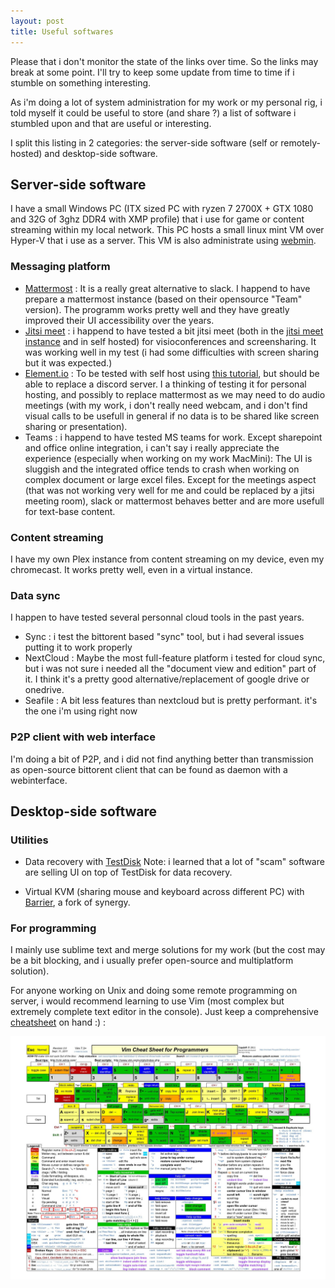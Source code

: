 ```yaml
---
layout: post
title: Useful softwares
---
```



<div class="message">
  Please that i don't monitor the state of the links over time. So the links may break at some point. I'll try to keep some update from time to time if i stumble on something interesting.
</div>

As i'm doing a lot of system administration for my work or my personal rig, i told myself it could be useful to store (and share ?) a list of software i stumbled upon and that are useful or interesting.

I split this listing in 2 categories: the server-side software (self or remotely-hosted) and desktop-side software.

## Server-side software

I have a small Windows PC (ITX sized PC with ryzen 7 2700X + GTX 1080 and 32G of 3ghz DDR4 with XMP profile) that i use for game or content streaming within my local network.
This PC hosts a small linux mint VM over Hyper-V that i use as a server.
This VM is also administrate using [webmin](https://www.webmin.com).

### Messaging platform

- [Mattermost](https://mattermost.com/download/) : It is a really great alternative to slack. I happend to have prepare a mattermost instance (based on their opensource "Team" version). The programm works pretty well and they have greatly improved their UI accessibility over the years.  
- [Jitsi meet](https://jitsi.github.io/handbook/docs/devops-guide/devops-guide-start) : i happend to have tested a bit jitsi meet (both in the [jitsi meet instance](https://meet.jit.si) and in self hosted) for visioconferences and screensharing. It was working well in my test (i had some difficulties with screen sharing but it was expected.)
- [Element.io](https://element.io) : To be tested with self host using [this tutorial](https://cyberhost.uk/element-matrix-setup/), but should be able to replace a discord server. I a thinking of testing it for personal hosting, and possibly to replace mattermost as we may need to do audio meetings (with my work, i don't really need webcam, and i don't find visual calls to be usefull in general if no data is to be shared like screen sharing or presentation).
- Teams : i happend to have tested MS teams for work. Except sharepoint and office online integration, i can't say i really appreciate the experience (especially when working on my work MacMini): The UI is sluggish and the integrated office tends to crash when working on complex document or large excel files. Except for the meetings aspect (that was not working very well for me and could be replaced by a jitsi meeting room), slack or mattermost behaves better and are more usefull for text-base content.

### Content streaming

I have my own Plex instance from content streaming on my device, even my chromecast. It works pretty well, even in a virtual instance.

### Data sync

I happen to have tested several personnal cloud tools in the past years.
- Sync : i test the bittorent based "sync" tool, but i had several issues putting it to work properly
- NextCloud : Maybe the most full-feature platform i tested for cloud sync, but i was not sure i needed all the "document view and edition" part of it.
I think it's a pretty good alternative/replacement of google drive or onedrive.
- Seafile : A bit less features than nextcloud but is pretty performant. it's the one i'm using right now

### P2P client with web interface

I'm doing a bit of P2P, and i did not find anything better than transmission as open-source bittorent client that can be found as daemon with a webinterface.

## Desktop-side software

### Utilities

- Data recovery with [TestDisk](https://www.cgsecurity.org/wiki/TestDisk_FR)
Note: i learned that a lot of "scam" software are selling UI on top of TestDisk for data recovery.

- Virtual KVM (sharing mouse and keyboard across different PC) with [Barrier](https://github.com/debauchee/barrier), a fork of synergy.

### For programming

I mainly use sublime text and merge solutions for my work (but the cost may be a bit blocking, and i usually prefer open-source and multiplatform solution).

For anyone working on Unix and doing some remote programming on server, i would recommend learning to use Vim (most complex but extremely complete text editor in the console).
Just keep a comprehensive [cheatsheet](public/files/10-Best-VIM-Cheat-Sheet-01.jpeg) on hand :) : 

<img src="public/files/10-Best-VIM-Cheat-Sheet-01.jpeg" />

